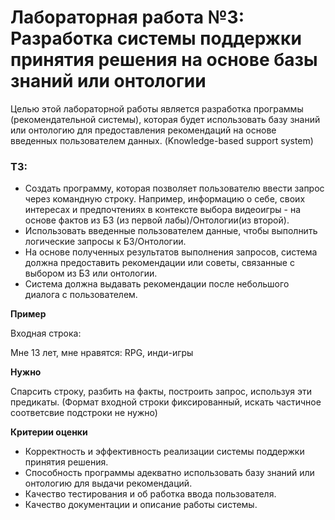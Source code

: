 # Лабораторная работа №3: Разработка системы поддержки принятия решения на основе базы знаний или онтологии

Целью этой лабораторной работы является разработка программы (рекомендательной системы), которая будет использовать базу знаний или онтологию для предоставления рекомендаций на основе введенных пользователем данных. (Knowledge-based support system)

### ТЗ:

- Создать программу, которая позволяет пользователю ввести запрос через командную строку. Например, информацию о себе, своих интересах и предпочтениях в контексте выбора видеоигры - на основе фактов из БЗ (из первой лабы)/Онтологии(из второй).
- Использовать введенные пользователем данные, чтобы выполнить логические запросы к  БЗ/Онтологии.
- На основе полученных результатов выполнения запросов, система должна предоставить рекомендации или советы, связанные с выбором из БЗ или онтологии.
- Система должна выдавать рекомендации после небольшого диалога с пользователем.

**Пример**

Входная строка:

Мне 13 лет, мне нравятся: RPG, инди-игры

**Нужно**

Спарсить строку, разбить на факты, построить запрос, используя эти предикаты. (Формат входной строки фиксированный, искать частичное соответсвие подстроки не нужно)

******************************Критерии оценки******************************

- Корректность и эффективность реализации системы поддержки принятия решения.
- Способность программы адекватно использовать базу знаний или онтологию для выдачи рекомендаций.
- Качество тестирования и об  работка ввода пользователя.
- Качество документации и описание работы системы.